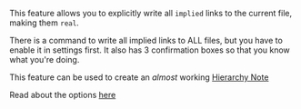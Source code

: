This feature allows you to explicitly write all `implied` links to the current file, making them `real`.

There is a command to write all implied links to ALL files, but you have to enable it in settings first. It also has 3 confirmation boxes so that you know what you're doing.

This feature can be used to create an _almost_ working [Hierarchy Note](Alternative%20Hierarchies.md#Hierarchy-Notes)

Read about the options [here](https://github.com/SkepticMystic/breadcrumbs/wiki/Settings#Write-Breadcrumbs-to-File)
